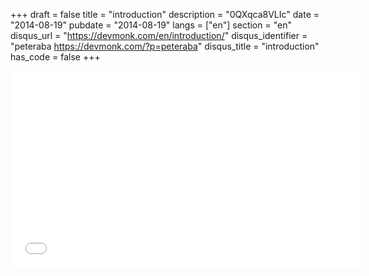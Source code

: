 +++
draft = false
title = "introduction"
description = "0QXqca8VLIc"
date = "2014-08-19"
pubdate = "2014-08-19"
langs = ["en"]
section = "en"
disqus_url = "https://devmonk.com/en/introduction/"
disqus_identifier = "peteraba https://devmonk.com/?p=peteraba"
disqus_title = "introduction"
has_code = false
+++
<iframe width="560" height="315" src="//www.youtube.com/embed/0QXqca8VLIc" frameborder="0" allowfullscreen></iframe>